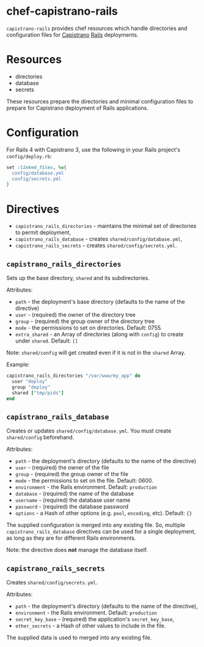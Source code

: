# chef-capistrano-rails

`capistrano-rails` provides chef resources which handle directories and
configuration files for [Capistrano][capistrano] [Rails][rails] deployments.

[chef]: http://en.wikipedia.org/wiki/Chef_%28software%29
[capistrano]: http://capistranorb.com/
[rails]: http://rubyonrails.org/

# Resources

* directories
* database
* secrets

These resources prepare the directories and minimal configuration files
to prepare for Capistrano deployment of Rails applications.

# Configuration

For Rails 4 with Capistrano 3, use the following in your Rails project's
`config/deploy.rb`:

```ruby
set :linked_files, %w{
  config/database.yml
  config/secrets.yml
}
```

# Directives

* `capistrano_rails_directories` - maintains the minimal set of directories
  to permit deployment,
* `capistrano_rails_database` - creates `shared/config/database.yml`,
* `capistrano_rails_secrets` - creates `shared/config/secrets.yml`.

## `capistrano_rails_directories`

Sets up the base directory, `shared` and its subdirectories.

Attributes:

* `path` - the deployment's base directory (defaults to the name of
  the directive)
* `user` - (required) the owner of the directory tree
* `group` - (required) the group owner of the directory tree
* `mode` - the permissions to set on directories. Default: 0755.
* `extra_shared` - an Array of directories (along with `config`) to create
  under `shared`. Default: `[]`

Note: `shared/config` will get created even if it is not in the
  `shared` Array.

Example:

```ruby
capistrano_rails_directories "/var/www/my_app" do
  user "deploy"
  group "deploy"
  shared ["tmp/pids"]
end
```

## `capistrano_rails_database`

Creates or updates `shared/config/database.yml`.
You must create `shared/config` beforehand.

Attributes:

* `path` - the deployment's directory (defaults to the name of the directive)
* `user` - (required) the owner of the file
* `group` - (required) the group owner of the file
* `mode` - the permissions to set on the file. Default: 0600.
* `environment` - the Rails environment. Default: `production`
* `database` - (required) the name of the database
* `username` - (required) the database user name
* `password` - (required) the database password
* `options` - a Hash of other options (e.g. `pool`, `encoding`, etc). Default: `{}`

The supplied configuration is merged into any existing file. So, multiple
`capistrano_rails_database` directives can be used for a single
deployment, as long as they are for different Rails environments.

Note: the directive does **not** manage the database itself.

## `capistrano_rails_secrets`

Creates `shared/config/secrets.yml`.

Attributes:

* `path` - the deployment's directory (defaults to the name of the directive),
* `environment` - the Rails environment. Default: `production`
* `secret_key_base` - (required) the application's `secret_key_base`,
* `other_secrets` - a Hash of other values to include in the file.

The supplied data is used to merged into any existing file.
